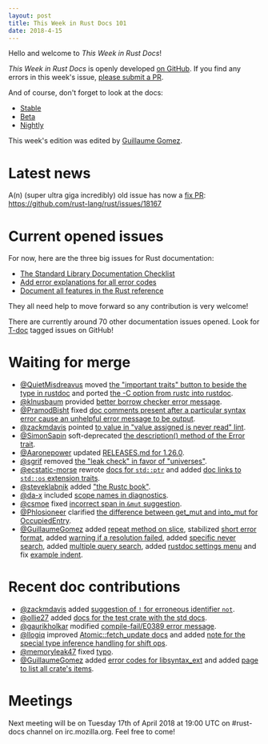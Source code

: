 ```yaml
---
layout: post
title: This Week in Rust Docs 101
date: 2018-4-15
---
```


Hello and welcome to *This Week in Rust Docs*!

*This Week in Rust Docs* is openly developed [on GitHub](https://github.com/GuillaumeGomez/this-week-in-rust-docs).
If you find any errors in this week's issue, [please submit a PR](https://github.com/GuillaumeGomez/this-week-in-rust-docs/pulls).

And of course, don't forget to look at the docs:

* [Stable](https://doc.rust-lang.org/)
* [Beta](https://doc.rust-lang.org/beta/)
* [Nightly](https://doc.rust-lang.org/nightly/)

This week's edition was edited by [Guillaume Gomez](https://github.com/GuillaumeGomez).

# Latest news

A(n) (super ultra giga incredibly) old issue has now a [fix PR](https://github.com/rust-lang/rust/pull/49954): https://github.com/rust-lang/rust/issues/18167

# Current opened issues

For now, here are the three big issues for Rust documentation:

* [The Standard Library Documentation Checklist](https://github.com/rust-lang/rust/issues/29329)
* [Add error explanations for all error codes](https://github.com/rust-lang/rust/issues/32777)
* [Document all features in the Rust reference](https://github.com/rust-lang-nursery/reference/issues/9)

They all need help to move forward so any contribution is very welcome!

There are currently around 70 other documentation issues opened. Look for [T-doc](https://github.com/rust-lang/rust/labels/T-doc) tagged issues on GitHub!

# Waiting for merge

* [@QuietMisdreavus](https://github.com/QuietMisdreavus) moved [the "important traits" button to beside the type in rustdoc](https://github.com/rust-lang/rust/pull/49286) and ported [the -C option from rustc into rustdoc](https://github.com/rust-lang/rust/pull/49956).
* [@klnusbaum](https://github.com/klnusbaum) provided [better borrow checker error message](https://github.com/rust-lang/rust/pull/48708).
* [@PramodBisht](https://github.com/PramodBisht) fixed [doc comments present after a particular syntax error cause an unhelpful error message to be output](https://github.com/rust-lang/rust/pull/48946).
* [@zackmdavis](https://github.com/zackmdavis) pointed [to value in "value assigned is never read" lint](https://github.com/rust-lang/rust/pull/49197).
* [@SimonSapin](https://github.com/SimonSapin) soft-deprecated [the description() method of the Error trait](https://github.com/rust-lang/rust/pull/49536).
* [@Aaronepower](https://github.com/Aaronepower) updated [RELEASES.md for 1.26.0](https://github.com/rust-lang/rust/pull/49523).
* [@sgrif](https://github.com/sgrif) removed [the "leak check" in favor of "universes"](https://github.com/rust-lang/rust/pull/48407).
* [@ecstatic-morse](https://github.com/ecstatic-morse) rewrote [docs for `std::ptr`](https://github.com/rust-lang/rust/pull/49767) and added [doc links to `std::os` extension traits](https://github.com/rust-lang/rust/pull/49829).
* [@steveklabnik](https://github.com/steveklabnik) added ["the Rustc book"](https://github.com/rust-lang/rust/pull/49707).
* [@da-x](https://github.com/da-x) included [scope names in diagnostics](https://github.com/rust-lang/rust/pull/49898).
* [@csmoe](https://github.com/csmoe) fixed [incorrect span in `&mut` suggestion](https://github.com/rust-lang/rust/pull/49931).
* [@Phlosioneer](https://github.com/Phlosioneer) clarified [the difference between get_mut and into_mut for OccupiedEntry](https://github.com/rust-lang/rust/pull/49743).
* [@GuillaumeGomez](https://github.com/GuillaumeGomez) added [repeat method on slice](https://github.com/rust-lang/rust/pull/48999), stabilized [short error format](https://github.com/rust-lang/rust/pull/49546), added [warning if a resolution failed](https://github.com/rust-lang/rust/pull/49542), added [specific never search](https://github.com/rust-lang/rust/pull/49757), added [multiple query search](https://github.com/rust-lang/rust/pull/49966), added [rustdoc settings menu](https://github.com/rust-lang/rust/pull/49954) and fix [example indent](https://github.com/rust-lang/rust/pull/49670).

# Recent doc contributions

* [@zackmdavis](https://github.com/zackmdavis) added [suggestion of `!` for erroneous identifier `not`](https://github.com/rust-lang/rust/pull/49258).
* [@ollie27](https://github.com/ollie27) added [docs for the test crate with the std docs](https://github.com/rust-lang/rust/pull/49465).
* [@gaurikholkar](https://github.com/gaurikholkar) modified [compile-fail/E0389 error message](https://github.com/rust-lang/rust/pull/48914).
* [@llogiq](https://github.com/llogiq) improved [Atomic::fetch_update docs](https://github.com/rust-lang/rust/pull/49916) and added [note for the special type inference handling for shift ops](https://github.com/rust-lang/rust/pull/49915).
* [@memoryleak47](https://github.com/memoryleak47) fixed [typo](https://github.com/rust-lang/rust/pull/49863).
* [@GuillaumeGomez](https://github.com/GuillaumeGomez) added [error codes for libsyntax_ext](https://github.com/rust-lang/rust/pull/48173) and added [page to list all crate's items](https://github.com/rust-lang/rust/pull/49504).

# Meetings

Next meeting will be on Tuesday 17th of April 2018 at 19:00 UTC on #rust-docs channel on irc.mozilla.org. Feel free to come!
